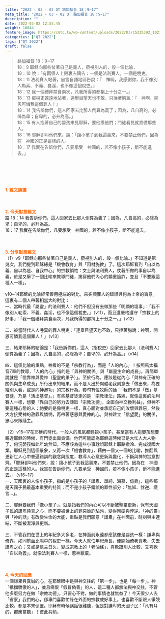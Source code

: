 ```yaml
---
title: "2022 - 03 - 02 QT 路加福音 18：9~17"
meta_title: "2022 - 03 - 02 QT 路加福音 18：9~17"
description: ""
date: 2022-03-02 12:55:45
weight: 10844
feature_image: https://cmtc.tw/wp-content/uploads/2022/03/15235392_10211799862337740_180693556567566654_o-1.webp
categories: ["QT 2022"]
tags: ["QT 2022"]
draft: false
---
```


<blockquote>路加福音 18：9~17<br />
18：9 耶穌向那些仗著自己是義人，藐視別人的，設一個比喻，<br />
18：10 說：「有兩個人上殿裏去禱告：一個是法利賽人，一個是稅吏。<br />
18：11 法利賽人站著，自言自語地禱告說：『　神啊，我感謝你，我不像別人勒索、不義、姦淫，也不像這個稅吏。』<br />
18：12 我一個禮拜禁食兩次，凡我所得的都捐上十分之一。』<br />
18：13 那稅吏遠遠地站著，連舉目望天也不敢，只捶著胸說：『　神啊，開恩可憐我這個罪人！』<br />
18：14 我告訴你們，這人回家去比那人倒算為義了；因為，凡自高的，必降為卑；自卑的，必升為高。」<br />
18：15 有人抱著自己的嬰孩來見耶穌，要他摸他們；門徒看見就責備那些人。<br />
18：16 耶穌卻叫他們來，說：「讓小孩子到我這裏來，不要禁止他們，因為在　神國的正是這樣的人。<br />
18：17 我實在告訴你們，凡要承受　神國的，若不像小孩子，斷不能進去。」</blockquote><br />
&nbsp;<br />
<br />
&nbsp;<br />
<br />
<span style="color: #ff6600;"><strong>1. </strong><strong>經文誦讀</strong></span><br />
<br />
<span style="color: #ff6600;"><strong> </strong></span><br />
<br />
<span style="color: #ff6600;"><strong>2. 今天默想</strong><strong>經文<br />
</strong></span>路 18：14 我告訴你們，這人回家去比那人倒算為義了；因為，凡自高的，必降為卑；自卑的，必升為高。<br />
18：17 我實在告訴你們，凡要承受　神國的，若不像小孩子，斷不能進去。<br />
<br />
&nbsp;<br />
<br />
<span style="color: #ff6600;"><strong>3. 分享默想經文<br />
</strong></span>（1）v9「耶穌向那些仗著自己是義人，藐視別人的，設一個比喻。」不知道是第幾次，我們提到耶穌總是「機會教育」與「因材施教」了。這次耶穌看到「自以為義、自以為是、自我中心」的宗教領袖：文士與法利賽人，仗著所做的事自以為義，於是又舉了一個比喻來教導門徒，揭穿他們內心的驕傲詭詐，並且「不要跟這種人一樣」。<br />
<br />
v10~14耶穌的比喻經常善用極端的對比，來突顯罪人的錯謬與何為上帝的旨意。這裏有二個人帶著相當大的對比：<br />
一、當時代最「屬靈」的法利賽人：他們不但沒有去做那些「明顯的壞事」：「我不像別人勒索、不義、姦淫，也不像這個稅吏。」（v11），而且還嚴格遵守「宗教上的好事」：「我一個禮拜禁食兩次，凡我所得的都捐上十分之一。」（v12）<br />
<br />
二、被當時代人人唾棄的罪人稅吏：「連舉目望天也不敢，只捶著胸說：神啊，開恩可憐我這個罪人！」（v13）<br />
<br />
三、結果耶穌的結論是：「我告訴你們，這人（指稅吏）回家去比那人（法利賽人）倒算為義了；因為，凡自高的，必降為卑；自卑的，必升為高。」（v14）<br />
<br />
四、這個比喻的重點，神看的不是「宗教行為」，而是「人的內心」！按照馬太福音7章的教導，「人的內心」指的是「與神的關係」與「屬靈生命的成長」，再簡單說就是「信靠神與愛神（聖靈的果子）」。至於行為，應該是從內心「與神有正確的關係與生命成長」所行出來的結果，而不是人出於肉體老我刻意去「做出來，為要給別人看，或是向神邀功」的宗教行為。套句有位牧師的話：「我們不是「做」基督徒，乃是「活出基督」。」有些基督徒走的是「宗教律法」路線，就像這裏的法利賽人一樣，想要「靠自己的努力去賺取「宗教功德」，企圖向神交換利益」，但神不要這種心態的人；祂要的是像稅吏一樣，真心面對並承認自己的敗壞與罪惡，然後大方接受神的赦罪與憐憫，再帶著感恩與愛神的心，與神建立「信望愛」的關係，忠心來跟隨主。<br />
<br />
（2）v15~17在耶穌的時代，一般人的風氣都輕視小孩子，甚至當有人抱嬰孩想要親近耶穌的時候，有門徒出面責備。他們可能認為耶穌這時候已是大忙人大人物了，何況嬰孩如此年幼無知，不應該為這些小事耽誤耶穌上耶路撒冷、完成復國大業。耶穌見到這個景象，又再一次「機會教育」，藉由一個又一個的比喻，推翻與更新世人心中普遍錯誤的觀念與態度，教導人心意更新與變化，不斷與神的旨意對齊。「耶穌卻叫他們來，說：讓小孩子到我這裏來，不要禁止他們，因為在　神國的正是這樣的人。我實在告訴你們，凡要承受　神國的，若不像小孩子，斷不能進去。」（v16~17）<br />
一、天國裏的人像小孩子，指的是小孩子的「謙卑、單純、渴慕、倚靠」，這些都是天國子民最基本重要的特質；而不是小孩子錯誤的罪性部分：「無知、悖逆、謊言…」。<br />
<br />
二、耶穌要我們「像小孩子」，就是指我們的內心可以不斷被聖靈更新，保有天國子民的謙卑純真之心，而不要被世上的罪惡詭詐玷污，變得剛硬與悖逆。「神的靈」與「神的話」有改變生命的大能，重點是我們願意「謙卑」在神面前，時刻與主連結，不斷被潔淨與更新。<br />
<br />
三、不管我們在世上的年紀多大多老，在神面前永遠都應該像是嬰孩一樣：謙卑與倚靠，如同前面比喻中的稅吏一樣。今天人就怕年紀漸長，便開始倚老賣老，失去謙卑之心；又或是信主日久，變成宗教上的「老油條」，喜歡跟別人比較，又喜歡「自以為義」，就像法利賽人一樣，惹神厭棄。<br />
<br />
&nbsp;<br />
<br />
<span style="color: #ff6600;"><strong>4. 今天的回應<br />
</strong></span>一個謙卑與真誠的心，在耶穌眼中是與神交往的「第一步」，也是「每一步」。神「抵擋驕傲的人」，並且痛恨「假冒偽善」的人，這二種人都無法與神交往，不管他多麼努力在做「宗教功德」。只要心不對，做的事情也就無益了！今天很少人去「省察」我們的心，卻專門喜歡忙碌在外面的宗教或好事上，也喜歡不斷跟人爭競比較，都是本末倒置。耶穌有時候講話很難聽，但是對謙卑的天國子民：「凡有耳的，都應當聽」！彼此共勉。
        
